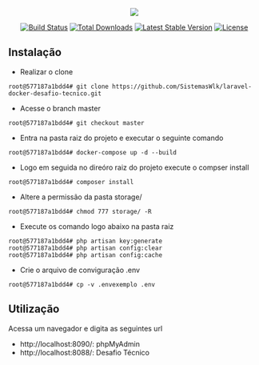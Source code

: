<p align="center"><img src="https://laravel.com/assets/img/components/logo-laravel.svg"></p>

<p align="center">
<a href="https://travis-ci.org/laravel/framework"><img src="https://travis-ci.org/laravel/framework.svg" alt="Build Status"></a>
<a href="https://packagist.org/packages/laravel/framework"><img src="https://poser.pugx.org/laravel/framework/d/total.svg" alt="Total Downloads"></a>
<a href="https://packagist.org/packages/laravel/framework"><img src="https://poser.pugx.org/laravel/framework/v/stable.svg" alt="Latest Stable Version"></a>
<a href="https://packagist.org/packages/laravel/framework"><img src="https://poser.pugx.org/laravel/framework/license.svg" alt="License"></a>
</p>

## Instalação

- Realizar o clone

```
root@577187a1bdd4# git clone https://github.com/SistemasWlk/laravel-docker-desafio-tecnico.git 
```

- Acesse o branch master

```
root@577187a1bdd4# git checkout master 
```

- Entra na pasta raiz do projeto e executar o seguinte comando

```
root@577187a1bdd4# docker-compose up -d --build
```

- Logo em seguida no direóro raiz do projeto execute o compser install

```
root@577187a1bdd4# composer install
```

- Altere a permissão da pasta storage/

```
root@577187a1bdd4# chmod 777 storage/ -R
```

- Execute os comando logo abaixo na pasta raiz

```
root@577187a1bdd4# php artisan key:generate
root@577187a1bdd4# php artisan config:clear
root@577187a1bdd4# php artisan config:cache
```

- Crie o arquivo de conviguração .env

```
root@577187a1bdd4# cp -v .envexemplo .env
```

## Utilização

Acessa um navegador e digita as seguintes url
- http://localhost:8090/: phpMyAdmin 
- http://localhost:8088/: Desafio Técnico 

